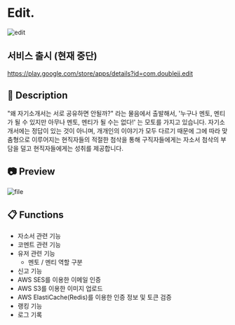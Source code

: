 # Edit.   

![edit](https://user-images.githubusercontent.com/47744119/194740413-9aa793dd-6c0b-4bd7-933c-82187a200699.PNG)

## 서비스 출시 (현재 중단)
https://play.google.com/store/apps/details?id=com.doublejj.edit

## 📝 Description

"왜 자기소개서는 서로 공유하면 안될까?" 라는 물음에서 출발해서, '누구나 멘토, 멘티가 될 수 있지만 아무나 멘토, 멘티가 될 수는 없다!' 는 모토를 가지고 있습니다. 자기소개서에는 정답이 있는 것이 아니며, 개개인의 이야기가 모두 다르기 때문에 그에 따라 맞춤형으로 이루어지는 현직자들의 적절한 첨삭을 통해 구직자들에게는 자소서 첨삭의 부담을 덜고 현직자들에게는 성취를 제공합니다.

## 📷 Preview
![file](https://user-images.githubusercontent.com/47744119/194743740-8fce149b-9594-43a8-bf85-d6e70d1a58b1.gif)

## 📋 Functions

- 자소서 관련 기능
- 코멘트 관련 기능
- 유저 관련 기능
    - 멘토 / 멘티 역할 구분
- 신고 기능
- AWS SES를 이용한 이메일 인증
- AWS S3를 이용한 이미지 업로드
- AWS ElastiCache(Redis)를 이용한 인증 정보 및 토큰 검증
- 랭킹 기능
- 로그 기록
